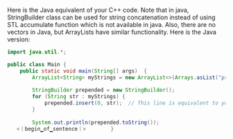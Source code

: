 Here is the Java equivalent of your C++ code. Note that in java, StringBuilder class can be used for string concatenation instead of using STL accumulate function which is not available in java. Also, there are no vectors in Java, but ArrayLists have similar functionality. Here is the Java version:

```java
import java.util.*;

public class Main {
    public static void main(String[] args)  {
        ArrayList<String> myStrings = new ArrayList<>(Arrays.asList("prepended to", "my string"));  
        
        StringBuilder prepended = new StringBuilder();
        for (String str : myStrings) {
            prepended.insert(0, str);  // This line is equivalent to your C++ std::accumulate function
        }
      
        System.out.println(prepended.toString());
   <｜begin▁of▁sentence｜>		}
```

